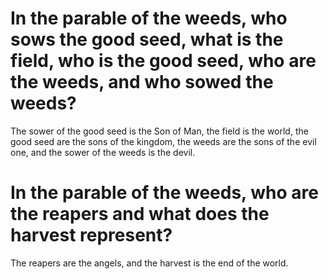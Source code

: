 # In the parable of the weeds, who sows the good seed, what is the field, who is the good seed, who are the weeds, and who sowed the weeds?

The sower of the good seed is the Son of Man, the field is the world, the good seed are the sons of the kingdom, the weeds are the sons of the evil one, and the sower of the weeds is the devil.

# In the parable of the weeds, who are the reapers and what does the harvest represent?

The reapers are the angels, and the harvest is the end of the world.
